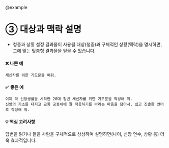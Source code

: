 @example

# ③ 대상과 맥락 설명

- 청중과 상황 설정
  결과물이 사용될 대상(청중)과 구체적인 상황(맥락)을 명시하면, 그에 맞는 맞춤형 결과물을 얻을 수 있습니다.

#### ❌ 나쁜 예

```
새신자를 위한 기도문을 써줘.
```

#### ✅ 좋은 예

```
이제 막 신앙생활을 시작한 20대 청년 새신자를 위한 기도문을 작성해 줘.
신앙의 기초를 다지고 교회 공동체에 잘 적응하기를 바라는 마음을 담아서, 쉽고 진솔한 언어로 작성해 줘.
```

#### 💡 핵심 고려사항

답변을 읽거나 들을 사람을 구체적으로 상상하며 설명하면(나이, 신앙 연수, 상황 등) 더욱 효과적입니다.
